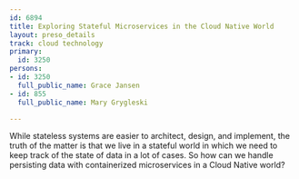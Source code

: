 ```yaml
---
id: 6894
title: Exploring Stateful Microservices in the Cloud Native World
layout: preso_details
track: cloud technology
primary:
  id: 3250
persons:
- id: 3250
  full_public_name: Grace Jansen
- id: 855
  full_public_name: Mary Grygleski

---
```

While stateless systems are easier to architect, design, and implement, the truth of the matter is that we live in a stateful world in which we need to keep track of the state of data in a lot of cases. So how can we handle persisting data with containerized microservices in a Cloud Native world?